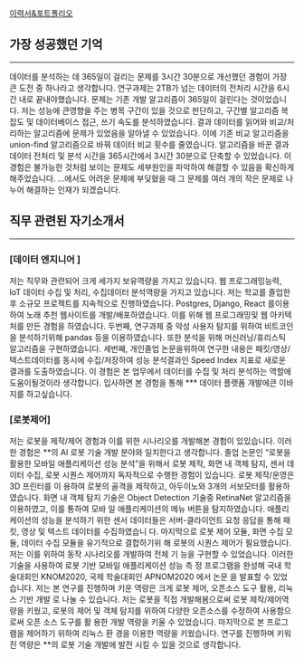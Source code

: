 [ 이력서&포트폴리오](https://drive.google.com/file/d/1xlU8eKT5xGJPb8Opg8dUOg_FgC_Yf7Bo/view?usp=sharing)

## 가장 성공했던 기억 
---
데이터를 분석하는 데 365일이 걸리는 문제를 3시간 30분으로 개선했던 경험이 가장 큰 도전 중 하나라고 생각합니다. 연구과제는 2TB가 넘는 데이터의 전처리 시간을 6시간 내로 끝내야했습니다. 문제는 기존 개발 알고리즘이 365일이 걸린다는 것이었습니다. 저는 성능에 큰영향을 주는 병목 구간이 있을 것으로 판단하고, 구간별 알고리즘 복잡도 및 데이터베이스 접근, 쓰기 속도를 분석하였습니다. 결과 데이터를 읽어와 비교/처리하는 알고리즘에 문제가 있었음을 알아낼 수 있었습니다. 이에 기존 비교 알고리즘을 union-find 알고리즘으로 바꿔 데이터 비교 횟수를 줄였습니다. 알고리즘을 바꾼 결과 데이터 전처리 및 분석 시간을 365시간에서 3시간 30분으로 단축할 수 있었습니다. 이 경험은 불가능한 것처럼 보이는 문제도 세부원인을 파악하여 해결할 수 있음을 확신하게 해주었습니다. ...에서도 어려운 문제에 부딪혔을 때 그 문제를 여러 개의 작은 문제로 나누어 해결하는 인재가 되겠습니다.

## 직무 관련된 자기소개서
---
### [데이터 엔지니어 ]
저는 직무와 관련되어 크게 세가지 보유역량을 가지고 있습니다. 웹 프로그래밍능력, IoT 데이터 수집 및 처리, 수집데이터 분석역량을 가지고 있습니다. 저는 학교를 졸업한후 소규모 프로젝트를 지속적으로 진행하였습니다. Postgres, Django, React 를이용하여 노래 추천 웹사이트를 개발/배포하였습니다. 이를 위해 웹 프로그래밍및 웹 아키텍처를 만든 경험을 하였습니다. 두번째, 연구과제 중 악성 사용자 탐지를 위하여 비트코인을 분석하기위해 pandas 등을 이용하였습니다. 또한 분석을 위해 머신러닝/휴리스틱 알고리즘을 구현하였습니다. 세번째, 개인졸업 논문을위하여 연구한 내용은 패킷/영상/텍스트데이터를 동시에 수집/저장하여 성능 분석결과인 Speed Index 지표로 새로운 결과를 도출하였습니다. 이 경험은 본 업무에서 데이터를 수집 및 처리 분석하는 역할에 도움이될것이라 생각합니다. 입사하면 본 경험을 통해 *** 데이터 플랫폼 개발에큰 이바지를 하고싶습니다.

### [로봇제어]
저는 로봇을 제작/제어 경험과 이를 위한 시나리오를 개발해본 경험이 있있습니다. 이러한
경험은 **의 AI 로봇 기술 개발 분야와 일치한다고 생각합니다. 졸업 논문인 “로봇을 활용한
모바일 애플리케이션 성능 분석”을 위해서 로봇 제작, 화면 내 객체 탐지, 센서 데이터 수집, 로봇 시퀀스 제어까지 독자적으로 수행한 경험이 있습니다. 로봇 제작/운영은 3D 프린터를 이
용하여 로봇의 골격을 제작하고, 아두이노와 3개의 서보모터를 활용하였습니다. 화면 내 객체
탐지 기술은 Object Detection 기술중 RetinaNet 알고리즘을 이용하였고, 이를 통하여 모바
일 애플리케이션의 메뉴 버튼을 탐지하였습니다. 애플리케이션의 성능을 분석하기 위한 센서
데이터들은 서버-클라이언트 요청 응답을 통해 패킷, 영상 및 텍스트 데이터를 수집하였습니
다. 마지막으로 로봇 제어 모듈, 화면 수집 모듈, 데이터 수집 모듈을 유기적으로 결합하기위
해 로봇의 시퀀스 제어가 필요했습니다. 저는 이를 위하여 동작 시나리오를 개발하여 전체 기
능을 구현할 수 있었습니다. 이러한 기술을 사용하여 로봇 기반 모바일 애플리케이션 성능 측
정 프로그램을 완성해 국내 학술대회인 KNOM2020, 국제 학술대회인 APNOM2020 에서 논문
을 발표할 수 있었습니다. 저는 본 연구를 진행하며 키운 역량은 크게 로봇 제어, 오픈소스 도구 활용, 리눅스 기반 개발
로 나눌 수 있습니다. 저는 로봇을 직접 개발해봄으로써 로봇 제작/제어역량을 키웠고, 로봇의
제어 및 객체 탐지를 위하여 다양한 오픈소스를 수정하여 사용함으로써 오픈 소스 도구를 활
용한 개발 역량을 키울 수 있었습니다. 마지막으로 본 프로그램을 제어하기 위하여 리눅스 환
경을 이용한 역량을 키웠습니다. 연구를 진행하며 키워진 역량은 **의 로봇 기술 개발에 발전
시킬 수 있을 것으로 생각합니다. 
